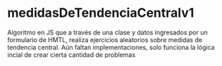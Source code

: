 # medidasDeTendenciaCentralv1
Algoritmo en JS que a través de una clase y datos ingresados por un formulario de HMTL, realiza ejercicios aleatorios sobre medidas de tendencia central. Aún faltan implementaciones, solo funciona la lógica incial de crear cierta cantidad de problemas
